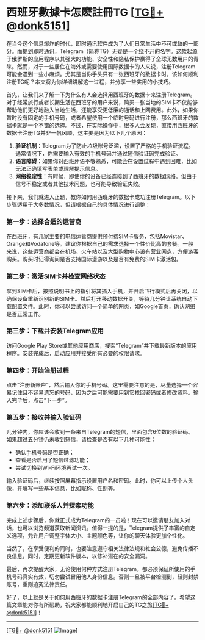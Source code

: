 # 西班牙數據卡怎麽註冊TG [[TG💪+ @donk5151](https://t.me/s/donk5151)]

在当今这个信息爆炸的时代，即时通讯软件成为了人们日常生活中不可或缺的一部分。而提到即时通讯，Telegram（简称TG）无疑是一个绕不开的名字。这款起源于俄罗斯的应用程序以其强大的功能、安全性和隐私保护赢得了全球无数用户的青睐。然而，对于一些居住在海外或需要使用国际数据卡的人来说，注册Telegram可能会遇到一些小麻烦。尤其是当你手头只有一张西班牙的数据卡时，该如何顺利注册TG呢？本文将为你详细讲解这一过程，并分享一些实用的小技巧。

首先，让我们来了解一下为什么有人会选择用西班牙的数据卡来注册Telegram。对于经常旅行或者长期生活在西班牙的用户来说，购买一张当地的SIM卡不仅能够帮助他们更好地融入当地生活，还能享受更低廉的通话和上网费用。此外，如果你暂时没有固定的手机号码，或者希望使用一个临时号码进行注册，那么西班牙的数据卡就是一个不错的选择。不过，在实际操作中，很多人会发现，直接用西班牙的数据卡注册TG并非一帆风顺，这主要是因为以下几个原因：

1. **验证机制**：Telegram为了防止垃圾账号泛滥，设置了严格的手机验证流程。通常情况下，你需要输入有效的手机号码并通过短信验证码完成验证。
2. **语言障碍**：如果你对西班牙语不够熟悉，可能会在设置过程中遇到困难，比如无法正确填写表单或理解提示信息。
3. **网络稳定性**：有时候，即使你的设备已经连接到了西班牙的数据网络，但由于信号不稳定或者其他技术问题，也可能导致验证失败。

接下来，我们就进入正题，教你如何用西班牙的数据卡成功注册Telegram。以下步骤适用于大多数情况，但请根据自己的具体情况进行调整：

### 第一步：选择合适的运营商
在西班牙，有几家主要的电信运营商提供预付费SIM卡服务，包括Movistar、Orange和Vodafone等。建议你根据自己的需求选择一个性价比高的套餐。一般来说，这些运营商都会在机场、火车站以及大型购物中心设有营业网点，方便游客购买。购买时记得询问是否支持国际漫游以及是否有免费的SIM卡激活包。

### 第二步：激活SIM卡并检查网络状态
拿到SIM卡后，按照说明书上的指引将其插入手机，并开启飞行模式后再关闭，以确保设备重新识别新的SIM卡。然后打开移动数据开关，等待几分钟让系统自动下载配置文件。此时，你可以尝试访问一个简单的网页，如Google首页，确认网络是否正常工作。

### 第三步：下载并安装Telegram应用
访问Google Play Store或其他应用商店，搜索“Telegram”并下载最新版本的应用程序。安装完成后，启动应用并接受所有必要的权限请求。

### 第四步：开始注册过程
点击“注册新账户”，然后输入你的手机号码。这里需要注意的是，尽量选择一个容易记住且不容易遗忘的号码，因为之后可能需要用到它找回密码或者修改资料。输入完毕后，点击“下一步”。

### 第五步：接收并输入验证码
几分钟内，你应该会收到一条来自Telegram的短信，里面包含6位数的验证码。如果超过五分钟仍未收到短信，请检查是否有以下几种可能性：
- 确认手机号码是否正确；
- 查看是否启用了短信过滤功能；
- 尝试切换到Wi-Fi环境再试一次。

输入验证码后，继续按照屏幕指示设置用户名和密码。此时，你可以上传个人头像，并填写一些基本信息，比如昵称、性别等。

### 第六步：添加联系人并探索功能
完成上述步骤后，你就正式成为Telegram的一员啦！现在可以邀请朋友加入对话，也可以浏览频道获取新闻资讯。值得一提的是，Telegram提供了丰富的自定义选项，允许用户调整字体大小、主题颜色等，让你的聊天体验更加个性化。

当然了，在享受便利的同时，也要注意遵守相关法律法规和社会公德，避免传播不良信息。同时，定期更新软件版本，以修补潜在的安全漏洞。

最后，再次提醒大家，无论使用何种方式注册Telegram，都必须保证所使用的手机号码真实有效，切勿尝试冒用他人身份信息。否则一旦被平台检测到，轻则封禁账号，重则追究法律责任。

好了，以上就是关于如何用西班牙的数据卡注册Telegram的全部内容了。希望这篇文章能对你有所帮助，祝大家都能顺利地开启自己的TG之旅[[TG💪+ @donk5151](https://t.me/s/donk5151)]！

---

[[TG💪+ @donk5151](https://t.me/s/donk5151) ![Image](https://i.postimg.cc/rwNCRYN7/Snipaste-2025-04-30-17-27-05.png)]